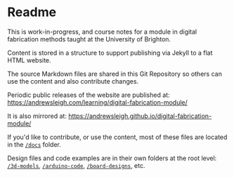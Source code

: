 # Readme

This is work-in-progress, and course notes for a module in digital fabrication methods taught at the University of Brighton.

Content is stored in a structure to support publishing via Jekyll to a flat HTML website.

The source Markdown files are shared in this Git Repository so others can use the content and also contribute changes.

Periodic public releases of the website are published at:
https://andrewsleigh.com/learning/digital-fabrication-module/

It is also mirrored at:
https://andrewsleigh.github.io/digital-fabrication-module/

If you'd like to contribute, or use the content, most of these files are located in the [`/docs`](https://github.com/andrewsleigh/digital-fabrication-module/tree/master/doc) folder.

Design files and code examples are in their own folders at the root level: [`/3d-models`](https://github.com/andrewsleigh/digital-fabrication-module/tree/master/3d-models), [`/arduino-code`](https://github.com/andrewsleigh/digital-fabrication-module/tree/master/3d-models), [`/board-designs`](https://github.com/andrewsleigh/digital-fabrication-module/tree/master/board-designs), etc.

